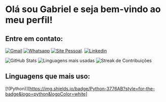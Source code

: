 # Olá sou Gabriel e seja bem-vindo ao meu perfil!

## Entre em contato:
[![Gmail](https://img.shields.io/badge/Gmail-D14836?style=for-the-badge&logo=gmail&logoColor=white)](maito:gabrielmicaelhenrique@gmail.com)
[![Whatsapp](https://img.shields.io/badge/WhatsApp-25D366?style=for-the-badge&logo=whatsapp&logoColor=white)](https://wa.me/+5535997569858)
[![Site Pessoal](https://img.shields.io/badge/website-000000?style=for-the-badge&logo=About.me&logoColor=white)](https://gabriel-micael.github.io).
[![Linkedin](https://img.shields.io/badge/LinkedIn-0077B5?style=for-the-badge&logo=linkedin&logoColor=white)](https://www.linkedin.com/in/gabriel-micael-0566a6161/)


<div class="stats">
        <img src="https://github-readme-stats.vercel.app/api?username=Gabriel-Micael&show_icons=true&theme=dark" alt="GitHub Stats">
        <img src="https://github-readme-stats.vercel.app/api/top-langs/?username=Gabriel-Micael&layout=compact&theme=dark" alt="Linguagens mais usadas">
         <img src="https://github-readme-streak-stats.herokuapp.com/?user=Gabriel-Micael&theme=dark" alt="Streak de Contribuições">
</div>

## Linguagens que mais uso:
[!(Python)][https://img.shields.io/badge/Python-3776AB?style=for-the-badge&logo=python&logoColor=white]
